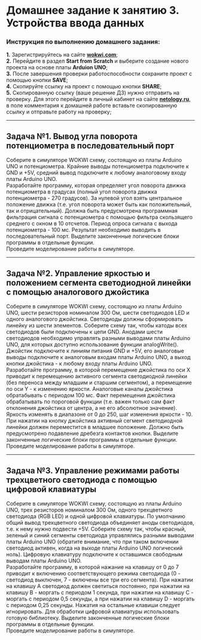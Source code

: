 # Домашнее задание к занятию 3. Устройства ввода данных
### Инструкция по выполнению домашнего задания:
**1.** Зарегистрируйтесь на сайте **[wokwi.com](https://wokwi.com/)**;<br>
**2.** Перейдите в раздел **Start from Scratch** и выберите создание нового проекта на основе платы **Arduion UNO**;<br>
**3.** После завершения проверки работоспособности сохраните проект с помощью кнопки **SAVE**;<br>
**4.** Скопируйте ссылку на проект с помощью кнопки **SHARE**;<br>
**5.** Скопированную ссылку (ваше решение ДЗ) нужно отправить на проверку. Для этого перейдите в личный кабинет на сайте **[netology.ru](https://netology.ru/)**, в поле комментария к домашней работе вставьте скопированную ссылку и отправьте работу на проверку;

------------

## Задача №1. Вывод угла поворота потенциометра в последовательный порт

Соберите в симуляторе WOKWI схему, состоящую из платы Arduino UNO и потенциометра. Крайние выводы потенциометра подключите к GND и +5V, средний вывод подключите к любому аналоговому входу платы Arduino UNO.<br>
Разработайте программу, которая определяет угол поворота движка потенциометра в градусах (полный угол поворота движка потенциометра - 270 градусов). За нулевой угол взять центральное положение движка (т.е. угол поворота может быть как положительный, так и отрицательный). Должна быть предусмотрена программная фильтрация сигнала с потенциометра с помощью фильтра скользящего среднего с окном в 10 отсчетов. Период опроса сигнала с выхода потенциометра - 100 мс. Результат необходимо выводить в последовательный порт.  Выделите законченные логические блоки программы в отдельные функции.<br>
Проведите моделирование работы в симуляторе.<br>

------------

## Задача №2. Управление яркостью и положением сегмента светодиодной линейки с помощью аналогового джойстика

Соберите в симуляторе WOKWI схему, состоящую из платы Arduino UNO, шести резисторов номиналом 300 Ом, шести светодиодов LED и одного аналогового джойстика. Светодиоды должны сформировать линейку из шести элементов. Соберите схему так, чтобы катоды всех светодиодов были подключены к цепи GND. Анодами шести светодиодов необходимо управлять разными выводами платы Arduino UNO, для которых доступно использование функции analogWrite(). Джойстик подключите к линиям питания GND и +5V, его аналоговые выводы подключите к аналоговым входам платы Arduino UNO, а выход кнопки джойстика - к любому входу платы Arduino UNO.<br>
Разработайте программу, в которой перемещение джойстика по оси Х приводит к перемещению активного сегмента светодиодной линейки (без переноса между младшим и старшим сегментом), а перемещение по оси Y - к изменению яркости. Аналоговые каналы джойстика обратабывать с периодом 100 мс. Факт перемещения джойстика обрабатывать по пороговой функции (т.е. важен только сам факт отклонения джойстика от центра, а не его абсолютное значение). Яркость изменять в диапазоне от 0 до 250, шаг изменения яркости - 10. При нажатии на кнопку джойстика активный сегмент светодиодной линейки должен переместится в младшее положение. Должно быть предусмотрено подавление дребезга контактов кнопки. Выделите законченные логические блоки программы в отдельные функции.<br>
Проведите моделирование работы в симуляторе.<br>

------------

## Задача №3. Управление режимами работы трехцветного светодиода с помощью цифровой клавиатуры

Соберите в симуляторе WOKWI схему, состоящую из платы Arduino UNO, трех резисторов номиналом 300 Ом, одного трехцветного светодиода (RGB LED) и одной цифровой клавиатуры. По умолчанию общий вывод трехцветного светодиода объединяет аноды светодиодов, т.е. к нему нужно подвести +5V. Соберите схему так, чтобы красный, зеленый и синий сегменты светодиода управлялись разными выводами платы Arduino UNO (обратите внимание, что при таком включении светодиод активен, когда на выходе платы Arduino UNO логический ноль). Цифровую клавиатуру подключите к оставшимся свободным выводам платы Arduino UNO.<br>
Разработайте программу, в которой нажание на клавишу от 0 до 7 приводит к включению соответствующего режима светодиода (0 - светодиод выключен, 7 - включены все три его сегмента). При нажатии на клавишу А светодиод должен светиться постоянно, при нажатии на клавишу B - моргать с периодом 1 секунда, при нажатии на клавишу С - моргать с периодом 0,5 секунды, а при нажатии на клавишу D - моргать с периодом 0,25 секунды. Нажатия на остальные клавиши следует игнорировать. Для обработки цифровой клавиатуры использовать готовую библиотеку. Выделите законченные логические блоки программы в отдельные функции.<br>
Проведите моделирование работы в симуляторе.<br>
